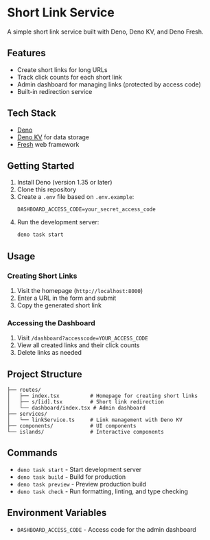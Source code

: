 # Short Link Service

A simple short link service built with Deno, Deno KV, and Deno Fresh.

## Features

- Create short links for long URLs
- Track click counts for each short link
- Admin dashboard for managing links (protected by access code)
- Built-in redirection service

## Tech Stack

- [Deno](https://deno.land/)
- [Deno KV](https://deno.land/manual/runtime/kv) for data storage
- [Fresh](https://fresh.deno.dev/) web framework

## Getting Started

1. Install Deno (version 1.35 or later)
2. Clone this repository
3. Create a `.env` file based on `.env.example`:
   ```
   DASHBOARD_ACCESS_CODE=your_secret_access_code
   ```
4. Run the development server:
   ```bash
   deno task start
   ```

## Usage

### Creating Short Links

1. Visit the homepage (`http://localhost:8000`)
2. Enter a URL in the form and submit
3. Copy the generated short link

### Accessing the Dashboard

1. Visit `/dashboard?accesscode=YOUR_ACCESS_CODE`
2. View all created links and their click counts
3. Delete links as needed

## Project Structure

```
├── routes/
│   ├── index.tsx          # Homepage for creating short links
│   ├── s/[id].tsx         # Short link redirection
│   └── dashboard/index.tsx # Admin dashboard
├── services/
│   └── linkService.ts     # Link management with Deno KV
├── components/            # UI components
└── islands/               # Interactive components
```

## Commands

- `deno task start` - Start development server
- `deno task build` - Build for production
- `deno task preview` - Preview production build
- `deno task check` - Run formatting, linting, and type checking

## Environment Variables

- `DASHBOARD_ACCESS_CODE` - Access code for the admin dashboard